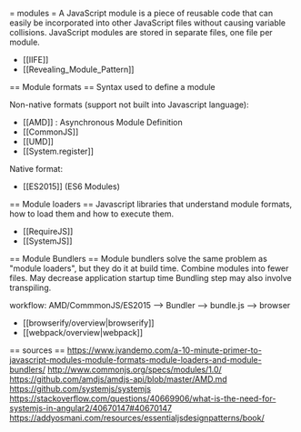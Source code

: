 = modules =
A JavaScript module is a piece of reusable code that can easily be incorporated into other JavaScript files without causing variable collisions. JavaScript modules are stored in separate files, one file per module.


* [[IIFE]]
* [[Revealing_Module_Pattern]]

== Module formats ==
Syntax used to define a module

Non-native formats (support not built into Javascript language):
- [[AMD]] : Asynchronous Module Definition
- [[CommonJS]]
- [[UMD]]
- [[System.register]]

Native format:
- [[ES2015]] (ES6 Modules)


== Module loaders ==
Javascript libraries that understand module formats, how to load them and how to execute them.

- [[RequireJS]]
- [[SystemJS]]

== Module Bundlers ==
Module bundlers solve the same problem as "module loaders", but they do it at build time.
Combine modules into fewer files.
May decrease application startup time
Bundling step may also involve transpiling.

workflow:
AMD/CommmonJS/ES2015 --> Bundler --> bundle.js --> browser

- [[browserify/overview|browserify]]
- [[webpack/overview|webpack]]



== sources ==
https://www.jvandemo.com/a-10-minute-primer-to-javascript-modules-module-formats-module-loaders-and-module-bundlers/
http://www.commonjs.org/specs/modules/1.0/
https://github.com/amdjs/amdjs-api/blob/master/AMD.md
https://github.com/systemjs/systemjs
https://stackoverflow.com/questions/40669906/what-is-the-need-for-systemjs-in-angular2/40670147#40670147
https://addyosmani.com/resources/essentialjsdesignpatterns/book/


